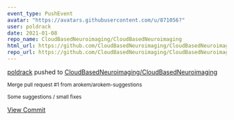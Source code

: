 ```yaml
---
event_type: PushEvent
avatar: "https://avatars.githubusercontent.com/u/871056?"
user: poldrack
date: 2021-01-08
repo_name: CloudBasedNeuroimaging/CloudBasedNeuroimaging
html_url: https://github.com/CloudBasedNeuroimaging/CloudBasedNeuroimaging/commit/2b0df0839af1f8c0caf062f086aa7fcf0149a5ac
repo_url: https://github.com/CloudBasedNeuroimaging/CloudBasedNeuroimaging
---
```


<a href='https://github.com/poldrack' target='_blank'>poldrack</a> pushed to <a href='https://github.com/CloudBasedNeuroimaging/CloudBasedNeuroimaging' target='_blank'>CloudBasedNeuroimaging/CloudBasedNeuroimaging</a>

<small>Merge pull request #1 from arokem/arokem-suggestions

Some suggestions / small fixes</small>

<a href='https://github.com/CloudBasedNeuroimaging/CloudBasedNeuroimaging/commit/2b0df0839af1f8c0caf062f086aa7fcf0149a5ac' target='_blank'>View Commit</a>